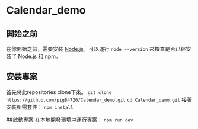 # Calendar_demo

## 開始之前

在你開始之前，需要安裝 [Node.js](https://nodejs.org/)。可以運行 `node --version` 來檢查是否已經安裝了 Node.js 和 npm。

## 安裝專案
首先將此repositories clone下來。
`git clone https://github.com/pig84720/Calendar_demo.git`
`cd Calendar_demo.git`
接著安裝所需套件：
`npm install`

##啟動專案
在本地開發環境中運行專案：
`npm run dev`
